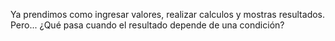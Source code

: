 Ya prendimos como ingresar valores, realizar calculos y mostras resultados.
Pero... ¿Qué pasa cuando el resultado depende de una condición?

